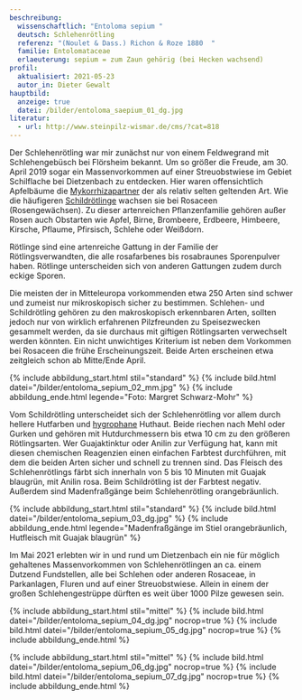```yaml
---
beschreibung:
  wissenschaftlich: "Entoloma sepium "
  deutsch: Schlehenrötling
  referenz: "(Noulet & Dass.) Richon & Roze 1880  "
  familie: Entolomataceae
  erlaeuterung: sepium = zum Zaun gehörig (bei Hecken wachsend)
profil:
  aktualisiert: 2021-05-23
  autor_in: Dieter Gewalt
hauptbild:
  anzeige: true
  datei: /bilder/entoloma_saepium_01_dg.jpg
literatur:
  - url: http://www.steinpilz-wismar.de/cms/?cat=818
---
```

Der Schlehenrötling war mir zunächst nur von einem Feldwegrand mit Schlehengebüsch bei Flörsheim bekannt. Um so größer die Freude, am 30. April 2019 sogar ein Massenvorkommen auf einer Streuobstwiese im Gebiet Schilflache bei Dietzenbach zu entdecken. Hier waren offensichtlich Apfelbäume die [Mykorrhizapartner](Mykorrhiza "Glossar") der als relativ selten geltenden Art. Wie die häufigeren [Schildrötlinge](/pilze/entoloma-clypeatum-schildrötling) wachsen sie bei Rosaceen (Rosengewächsen). Zu dieser artenreichen Pflanzenfamilie gehören außer Rosen auch Obstarten wie Apfel, Birne, Brombeere, Erdbeere, Himbeere, Kirsche, Pflaume, Pfirsisch, Schlehe oder Weißdorn.

Rötlinge sind eine artenreiche Gattung in der Familie der Rötlingsverwandten, die alle rosafarbenes bis rosabraunes Sporenpulver haben. Rötlinge unterscheiden sich von anderen Gattungen zudem durch eckige Sporen.

Die meisten der in Mitteleuropa vorkommenden etwa 250 Arten sind schwer und zumeist nur mikroskopisch sicher zu bestimmen. Schlehen- und Schildrötling gehören zu den makroskopisch erkennbaren Arten, sollten jedoch nur von wirklich erfahrenen Pilzfreunden zu Speisezwecken gesammelt werden, da sie durchaus mit giftigen Rötlingsarten verwechselt werden könnten. Ein nicht unwichtiges Kriterium ist neben dem Vorkommen bei Rosaceen die frühe Erscheinungszeit. Beide Arten erscheinen etwa zeitgleich schon ab Mitte/Ende April.

{% include abbildung_start.html stil="standard" %}
{% include bild.html datei="/bilder/entoloma_sepium_02_mm.jpg" %}
{% include abbildung_ende.html legende="Foto: Margret Schwarz-Mohr" %}

Vom Schildrötling unterscheidet sich der Schlehenrötling vor allem durch hellere Hutfarben und  [hygrophane](hygrophan "Glossar") Huthaut. Beide riechen nach Mehl oder Gurken und gehören mit Hutdurchmessern bis etwa 10 cm zu den größeren Rötlingsarten. Wer Guajaktinktur oder Anilin zur Verfügung hat, kann mit diesen chemischen Reagenzien einen einfachen Farbtest durchführen, mit dem die beiden Arten sicher und schnell zu trennen sind. Das Fleisch des Schlehenrötlings färbt sich innerhaln von 5 bis 10 Minuten mit Guajak blaugrün, mit Anilin rosa. Beim Schildrötling ist der Farbtest negativ. Außerdem sind Madenfraßgänge beim Schlehenrötling orangebräunlich.

{% include abbildung_start.html stil="standard" %}
{% include bild.html datei="/bilder/entoloma_sepium_03_dg.jpg" %}
{% include abbildung_ende.html legende="Madenfraßgänge im Stiel orangebräunlich, Hutfleisch mit Guajak blaugrün" %}

Im Mai 2021 erlebten wir in und rund um Dietzenbach ein nie für möglich gehaltenes Massenvorkommen von Schlehenrötlingen an ca. einem Dutzend Fundstellen, alle bei Schlehen oder anderen Rosaceae, in Parkanlagen, Fluren und auf einer Streuobstwiese. Allein in einem der großen Schlehengestrüppe dürften es weit über 1000 Pilze gewesen sein.

{% include abbildung_start.html stil="mittel" %}
{% include bild.html datei="/bilder/entoloma_sepium_04_dg.jpg" nocrop=true %}
{% include bild.html datei="/bilder/entoloma_sepium_05_dg.jpg" nocrop=true %}
{% include abbildung_ende.html %}



{% include abbildung_start.html stil="mittel" %}
{% include bild.html datei="/bilder/entoloma_sepium_06_dg.jpg" nocrop=true %}
{% include bild.html datei="/bilder/entoloma_sepium_07_dg.jpg" nocrop=true %}
{% include abbildung_ende.html %}